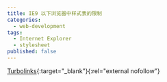 ```yaml
---
title: IE9 以下浏览器中样式表的限制
categories:
  - web-development
tags:
  - Internet Explorer
  - stylesheet
published: false
---
```


[Turbolinks](https://github.com/rails/turbolinks/){:target="_blank"}{:rel="external nofollow"}
